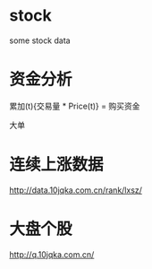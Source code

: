 # stock

some stock data

# 资金分析

累加(t){交易量 \* Price(t)} = 购买资金

大单

# 连续上涨数据

http://data.10jqka.com.cn/rank/lxsz/

# 大盘个股

http://q.10jqka.com.cn/
